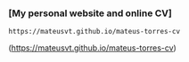 ### [My personal website and online CV]
```
https://mateusvt.github.io/mateus-torres-cv
```
(https://mateusvt.github.io/mateus-torres-cv)


